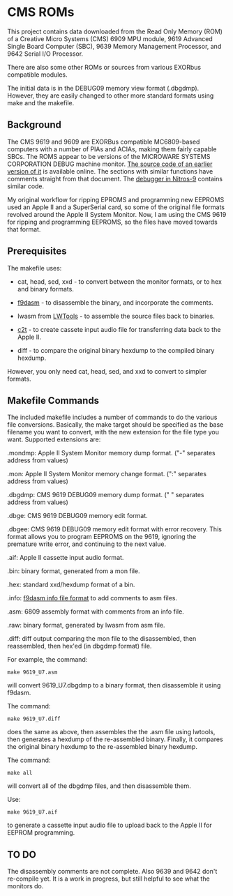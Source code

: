 # CMS ROMs

This project contains data downloaded from the Read Only Memory (ROM) of a 
Creative Micro Systems (CMS) 6909 MPU module, 9619 Advanced Single Board Computer (SBC),
9639 Memory Management Processor, and 9642 Serial I/O Processor.

There are also some other ROMs or sources from various EXORbus compatible modules.

The initial data is in the DEBUG09 memory view format (.dbgdmp).
However, they are easily changed to other more standard formats using make and the makefile. 

## Background

The CMS 9619 and 9609 are EXORBus compatible MC6809-based computers 
with a number of PIAs and ACIAs, making them fairly capable SBCs. 
The ROMS appear to be versions of the MICROWARE SYSTEMS CORPORATION DEBUG 
machine monitor. [The source code of an earlier version of it](http://www.retro.co.za/6809/documents/debug09.pdf) 
is available online. The sections with similar functions have comments straight from that document. 
The [debugger in Nitros-9](https://github.com/boisy/nitros9/blob/master/level1/cmds/debug.asm) contains similar code. 

My original workflow for ripping EPROMS and programming new EEPROMS used an Apple II and a 
SuperSerial card, so some of the original file formats revolved around the Apple II System Monitor.
Now, I am using the CMS 9619 for ripping and programming EEPROMS, so the files have 
moved towards that format.

## Prerequisites

The makefile uses:
* cat, head, sed, xxd - to convert between the monitor formats, or to hex and binary formats.

* [f9dasm](https://github.com/Arakula/f9dasm) - to disassemble the binary, and incorporate the comments.

* lwasm from [LWTools](https://github.com/milliluk/LWTools) - to assemble the source files back to binaries.

* [c2t](https://github.com/datajerk/c2t) - to create cassete input audio file for transferring data back to the Apple II.

* diff - to compare the original binary hexdump to the compiled binary hexdump.

However, you only need cat, head, sed, and xxd to convert to simpler formats.


## Makefile Commands

The included makefile includes a number of commands to do the various file 
conversions. Basically, the make target should be specified as the base filename
 you want to convert, with the new extension for the file type you want. 
Supported extensions are:

.mondmp: Apple II System Monitor memory dump format. ("-" separates address from values)

.mon: Apple II System Monitor memory change format. (":" separates address from values)

.dbgdmp: CMS 9619 DEBUG09 memory dump format. (" " separates address from values)

.dbge: CMS 9619 DEBUG09 memory edit format.

.dbgee: CMS 9619 DEBUG09 memory edit format with error recovery. This format allows you 
to program EEPROMS on the 9619, ignoring the premature write error, and continuing to the next value. 

.aif: Apple II cassette input audio format.

.bin: binary format, generated from a mon file.

.hex: standard xxd/hexdump format of a bin.

.info: [f9dasm info file format](https://htmlpreview.github.io/?https://raw.githubusercontent.com/Arakula/f9dasm/master/f9dasm.htm)
to add comments to asm files.

.asm: 6809 assembly format with comments from an info file.

.raw: binary format, generated by lwasm from asm file.

.diff: diff output comparing the mon file to the disassembled, then reassembled, then hex'ed (in dbgdmp format) file.

For example, the command:

`make 9619_U7.asm`

will convert 9619_U7.dbgdmp to a binary format, then disassemble it using f9dasm.

The command:

`make 9619_U7.diff`

does the same as above, then assembles the the .asm file using lwtools, then generates a hexdump of the re-assembled binary. Finally, it compares the original binary hexdump to the re-assembled binary hexdump.

The command:

`make all`

will convert all of the dbgdmp files, and then disassemble them.

Use:

`make 9619_U7.aif`

to generate a cassette input audio file to upload back to the Apple II for EEPROM programming.

## TO DO

The disassembly comments are not complete. Also 9639 and 9642 don't re-compile yet.
It is a work in progress, but still helpful to see what the monitors do.
